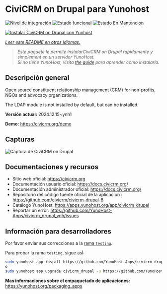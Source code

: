 <!--
Este archivo README esta generado automaticamente<https://github.com/YunoHost/apps/tree/master/tools/readme_generator>
No se debe editar a mano.
-->

# CiviCRM on Drupal para Yunohost

[![Nivel de integración](https://apps.yunohost.org/badge/integration/civicrm_drupal)](https://ci-apps.yunohost.org/ci/apps/civicrm_drupal/)
![Estado funcional](https://apps.yunohost.org/badge/state/civicrm_drupal)
![Estado En Mantención](https://apps.yunohost.org/badge/maintained/civicrm_drupal)

[![Instalar CiviCRM on Drupal con Yunhost](https://install-app.yunohost.org/install-with-yunohost.svg)](https://install-app.yunohost.org/?app=civicrm_drupal)

*[Leer este README en otros idiomas.](./ALL_README.md)*

> *Este paquete le permite instalarCiviCRM on Drupal rapidamente y simplement en un servidor YunoHost.*  
> *Si no tiene YunoHost, visita [the guide](https://yunohost.org/install) para aprender como instalarla.*

## Descripción general

Open source constituent relationship management (CRM) for non-profits, NGOs and advocacy organizations.

The LDAP module is not installed by default, but can be installed.


**Versión actual:** 2024.12.15~ynh1

**Demo:** <https://civicrm.org/demo>

## Capturas

![Captura de CiviCRM on Drupal](./doc/screenshots/screenshot.png)

## Documentaciones y recursos

- Sitio web oficial: <https://civicrm.org>
- Documentación usuario oficial: <https://docs.civicrm.org/>
- Documentación administrador oficial: <https://docs.civicrm.org/>
- Repositorio del código fuente oficial de la aplicación : <https://github.com/civicrm/civicrm-drupal-8>
- Catálogo YunoHost: <https://apps.yunohost.org/app/civicrm_drupal>
- Reportar un error: <https://github.com/YunoHost-Apps/civicrm_drupal_ynh/issues>

## Información para desarrolladores

Por favor enviar sus correcciones a la [rama `testing`](https://github.com/YunoHost-Apps/civicrm_drupal_ynh/tree/testing).

Para probar la rama `testing`, sigue asÍ:

```bash
sudo yunohost app install https://github.com/YunoHost-Apps/civicrm_drupal_ynh/tree/testing --debug
o
sudo yunohost app upgrade civicrm_drupal -u https://github.com/YunoHost-Apps/civicrm_drupal_ynh/tree/testing --debug
```

**Mas informaciones sobre el empaquetado de aplicaciones:** <https://yunohost.org/packaging_apps>
